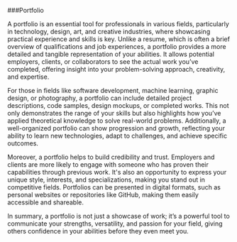 ###Portfolio

A portfolio is an essential tool for professionals in various fields, particularly in technology, design, art, and creative industries, where showcasing practical experience and skills is key. Unlike a resume, which is often a brief overview of qualifications and job experiences, a portfolio provides a more detailed and tangible representation of your abilities. It allows potential employers, clients, or collaborators to see the actual work you’ve completed, offering insight into your problem-solving approach, creativity, and expertise.

For those in fields like software development, machine learning, graphic design, or photography, a portfolio can include detailed project descriptions, code samples, design mockups, or completed works. This not only demonstrates the range of your skills but also highlights how you’ve applied theoretical knowledge to solve real-world problems. Additionally, a well-organized portfolio can show progression and growth, reflecting your ability to learn new technologies, adapt to challenges, and achieve specific outcomes.

Moreover, a portfolio helps to build credibility and trust. Employers and clients are more likely to engage with someone who has proven their capabilities through previous work. It's also an opportunity to express your unique style, interests, and specializations, making you stand out in competitive fields. Portfolios can be presented in digital formats, such as personal websites or repositories like GitHub, making them easily accessible and shareable.

In summary, a portfolio is not just a showcase of work; it’s a powerful tool to communicate your strengths, versatility, and passion for your field, giving others confidence in your abilities before they even meet you.


